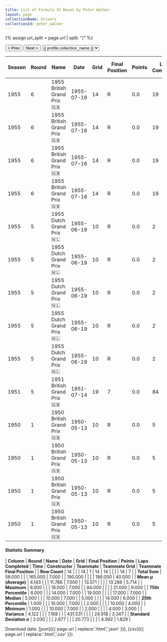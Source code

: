 ```yaml
---
title: List of Formula 1® Races by Peter Walker
layout: page
collectionName: drivers
collectionId: peter_walker
---
```


{% assign url_split = page.url | split: "/" %}
<div id="collection-navigation">
<button onclick="selector.options[selector.selectedIndex-1].value && (window.location = selector.options[selector.selectedIndex-1].value);">&lt; Prev</button>
<button onclick="selector.options[selector.selectedIndex+1].value && (window.location = selector.options[selector.selectedIndex+1].value);">Next &gt;</button>
<select id="selector" onchange="this.options[this.selectedIndex].value && (window.location = this.options[this.selectedIndex].value);">
  {% for collectionId in site.data[page.collectionName].refs %}
    {% if collectionId == page.collectionId %}
      {% assign selected = "selected" %}
    {% else %}
      {% assign selected = "" %}
    {% endif %}
    {% assign profile = site.data[page.collectionName][collectionId].profile %}
    <option value="/f1/{{ page.collectionName }}/{{ collectionId }}/{{ url_split[4] }}" {{ selected }}>{{ profile.collection_name }}</option>
  {% endfor %}
</select>
</div>

| Season | Round | Name | Date | Grid | Final Position | Points | Laps Completed | Time | Constructor | Teammate | Teammate Grid | Teammate Final Position |
|--|--|--|--|--|--|--|--|--|--|--|--|--|
| 1955 | 6 | 1955 British Grand Prix 🇬🇧 | 1955-07-16 | 14 | R | 0.0 | 19 |   | Connaught 🇬🇧 | [Kenneth McAlpine 🇬🇧](/f1/drivers/mcalpine) | 17 | R |
| 1955 | 6 | 1955 British Grand Prix 🇬🇧 | 1955-07-16 | 14 | R | 0.0 | 19 |   | Connaught 🇬🇧 | [Tony Rolt 🇬🇧](/f1/drivers/rolt) | 14 | R |
| 1955 | 6 | 1955 British Grand Prix 🇬🇧 | 1955-07-16 | 14 | R | 0.0 | 19 |   | Connaught 🇬🇧 | [Leslie Marr 🇬🇧](/f1/drivers/marr) | 19 | R |
| 1955 | 6 | 1955 British Grand Prix 🇬🇧 | 1955-07-16 | 14 | R | 0.0 | 19 |   | Connaught 🇬🇧 | [Jack Fairman 🇬🇧](/f1/drivers/fairman) | 21 | W |
| 1955 | 5 | 1955 Dutch Grand Prix 🇳🇱 | 1955-06-19 | 10 | R | 0.0 | 2 |   | Maserati 🇮🇹 | [Luigi Musso 🇮🇹](/f1/drivers/musso) | 4 | 3 |
| 1955 | 5 | 1955 Dutch Grand Prix 🇳🇱 | 1955-06-19 | 10 | R | 0.0 | 2 |   | Maserati 🇮🇹 | [Roberto Mieres 🇦🇷](/f1/drivers/mieres) | 7 | 4 |
| 1955 | 5 | 1955 Dutch Grand Prix 🇳🇱 | 1955-06-19 | 10 | R | 0.0 | 2 |   | Maserati 🇮🇹 | [Jean Behra 🇫🇷](/f1/drivers/behra) | 6 | 6 |
| 1955 | 5 | 1955 Dutch Grand Prix 🇳🇱 | 1955-06-19 | 10 | R | 0.0 | 2 |   | Maserati 🇮🇹 | [Louis Rosier 🇫🇷](/f1/drivers/rosier) | 13 | 9 |
| 1955 | 5 | 1955 Dutch Grand Prix 🇳🇱 | 1955-06-19 | 10 | R | 0.0 | 2 |   | Maserati 🇮🇹 | [Horace Gould 🇬🇧](/f1/drivers/gould) | 15 | R |
| 1951 | 5 | 1951 British Grand Prix 🇬🇧 | 1951-07-14 | 19 | 7 | 0.0 | 84 |   | BRM 🇬🇧 | [Reg Parnell 🇬🇧](/f1/drivers/reg_parnell) | 20 | 5 |
| 1950 | 1 | 1950 British Grand Prix 🇬🇧 | 1950-05-13 | 10 | R | 0.0 | 5 |   | ERA 🇬🇧 | [Bob Gerard 🇬🇧](/f1/drivers/gerard) | 13 | 6 |
| 1950 | 1 | 1950 British Grand Prix 🇬🇧 | 1950-05-13 | 10 | R | 0.0 | 5 |   | ERA 🇬🇧 | [Cuth Harrison 🇬🇧](/f1/drivers/harrison) | 15 | 7 |
| 1950 | 1 | 1950 British Grand Prix 🇬🇧 | 1950-05-13 | 10 | R | 0.0 | 5 |   | ERA 🇬🇧 | [Leslie Johnson 🇬🇧](/f1/drivers/leslie_johnson) | 12 | R |
| 1950 | 1 | 1950 British Grand Prix 🇬🇧 | 1950-05-13 | 10 | R | 0.0 | 5 |   | ERA 🇬🇧 | [Tony Rolt 🇬🇧](/f1/drivers/rolt) | 10 | R |

#### Statistic Summary

| **Column** | **Round** | **Name** | **Date** | **Grid** | **Final Position** | **Points** | **Laps Completed** | **Time** | **Constructor** | **Teammate** | **Teammate Grid** | **Teammate Final Position** |
| **Row Count** | 14 |  |  | 14 | 1 | 14 | 14 |  |  |  | 14 | 7 |
| **Total Sum** | 58.000 |  |  | 165.000 | 7.000 |  | 190.000 |  |  |  | 186.000 | 40.000 |
| **Mean μ (Average)** | 4.143 |  |  | 11.786 | 7.000 |  | 13.571 |  |  |  | 13.286 | 5.714 |
| **Maximum** | 6.000 |  |  | 19.000 | 7.000 |  | 84.000 |  |  |  | 21.000 | 9.000 |
| **75th Percentile** | 6.000 |  |  | 14.000 | 7.000 |  | 19.000 |  |  |  | 17.000 | 7.000 |
| **Median** | 5.000 |  |  | 10.000 | 7.000 |  | 5.000 |  |  |  | 14.000 | 6.000 |
| **25th Percentile** | 1.000 |  |  | 10.000 | 7.000 |  | 2.000 |  |  |  | 10.000 | 4.000 |
| **Minimum** | 1.000 |  |  | 10.000 | 7.000 |  | 2.000 |  |  |  | 4.000 | 3.000 |
| **Variance** | 4.122 |  |  | 7.168 |  |  | 431.531 |  |  |  | 24.918 | 3.347 |
| **Standard Deviation σ** | 2.030 |  |  | 2.677 |  |  | 20.773 |  |  |  | 4.992 | 1.829 |

Download data: [json]({{ page.url | replace:'.html','.json' }}), [csv]({{ page.url | replace:'.html','.csv' }})
